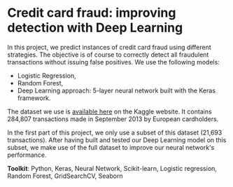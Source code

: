 
# Credit card fraud: improving detection with Deep Learning

In this project, we predict instances of credit card fraud using different strategies. The objective is of course to correctly detect all fraudulent transactions without issuing false positives. We use the following models:

- Logistic Regression,
- Random Forest,
- Deep Learning approach: 5-layer neural network built with the Keras framework.

The dataset we use is [available here](https://www.kaggle.com/mlg-ulb/creditcardfraud) on the Kaggle website. It contains 284,807 transactions made in September 2013 by European cardholders.

In the first part of this project, we only use a subset of this dataset (21,693 transactions). After having built and tested our Deep Learning model on this subset, we make use of the full dataset to improve our neural network's performance.

**Toolkit**: Python, Keras, Neural Network, Scikit-learn, Logistic regression, Random Forest, GridSearchCV, Seaborn
